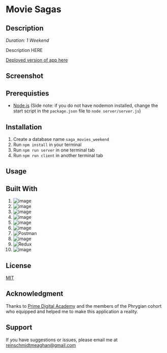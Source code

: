# Movie Sagas

## Description

*Duration: 1 Weekend*

Description HERE

[Deployed version of app here]()

## Screenshot


## Prerequisties 

- [Node.js](https://nodejs.org/en/)
(Side note: if you do not have nodemon installed, change the start script in the `package.json` file to `node server/server.js`)

## Installation
1. Create a database name `saga_movies_weekend`
2. Run `npm install` in your terminal
2. Run `npm run server` in one terminal tab
4. Run `npm run client` in another terminal tab

## Usage


## Built With

1. ![image](https://img.shields.io/badge/HTML5-E34F26?style=for-the-badge&logo=html5&logoColor=white)
2. ![image](https://img.shields.io/badge/CSS3-1572B6?style=for-the-badge&logo=css3&logoColor=white)
3. ![image](https://img.shields.io/badge/JavaScript-323330?style=for-the-badge&logo=javascript&logoColor=F7DF1E)
4. ![image](https://img.shields.io/badge/Node.js-339933?style=for-the-badge&logo=nodedotjs&logoColor=white)
5. ![image](https://img.shields.io/badge/Express.js-000000?style=for-the-badge&logo=express&logoColor=white)
6. ![image](https://img.shields.io/badge/postgres-%23316192.svg?style=for-the-badge&logo=postgresql&logoColor=white)
7. ![Postman](https://img.shields.io/badge/Postman-FF6C37?style=for-the-badge&logo=postman&logoColor=white)
8. ![image](https://img.shields.io/badge/react-%2320232a.svg?style=for-the-badge&logo=react&logoColor=%2361DAFB)
9. ![Redux](https://img.shields.io/badge/redux-%23593d88.svg?style=for-the-badge&logo=redux&logoColor=white)
10. ![image](https://img.shields.io/badge/MUI-%230081CB.svg?style=for-the-badge&logo=mui&logoColor=white)
   
## License
[MIT](https://choosealicense.com/licenses/mit/)

## Acknowledgment 

Thanks to [Prime Digital Academy](https://www.primeacademy.io/) and the members of the Phrygian cohort who equipped and helped me to make this application a reality.

## Support
If you have suggestions or issues, please email me at [reinschmidtmeaghan@gmail.com](mailto:reinschmidtmeaghan@gmail.com)
